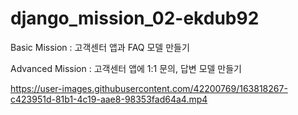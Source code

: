 ﻿# django_mission_02-ekdub92
 
Basic Mission : 고객센터 앱과 FAQ 모델 만들기

Advanced Mission : 고객센터 앱에 1:1 문의, 답변 모델 만들기

https://user-images.githubusercontent.com/42200769/163818267-c423951d-81b1-4c19-aae8-98353fad64a4.mp4

